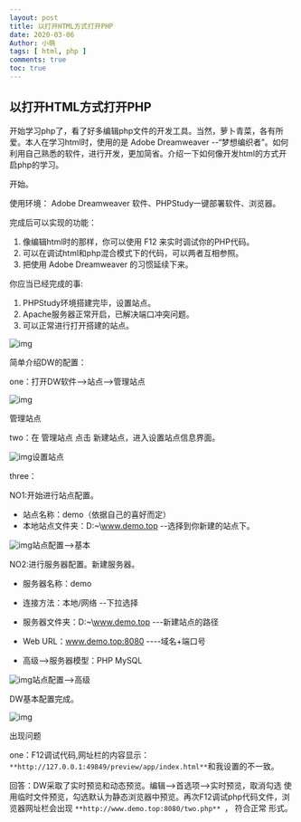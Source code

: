 ```yaml
---
layout: post
title: 以打开HTML方式打开PHP
date: 2020-03-06
Author: 小萌 
tags: [ html, php ]
comments: true
toc: true
---
```



## 以打开HTML方式打开PHP

开始学习php了，看了好多编辑php文件的开发工具。当然，萝卜青菜，各有所爱。本人在学习html时，使用的是 Adobe Dreamweaver --“梦想编织者”。如何利用自己熟悉的软件，进行开发，更加简省。介绍一下如何像开发html的方式开启php的学习。

开始。

使用环境： Adobe Dreamweaver 软件、PHPStudy一键部署软件、浏览器。

完成后可以实现的功能：

1. 像编辑html时的那样，你可以使用 F12 来实时调试你的PHP代码。
2. 可以在调试html和php混合模式下的代码，可以两者互相参照。
3. 把使用 Adobe Dreamweaver 的习惯延续下来。

你应当已经完成的事:

1. PHPStudy环境搭建完毕，设置站点。
2. Apache服务器正常开启，已解决端口冲突问题。
3. 可以正常进行打开搭建的站点。

![img](https://blaclacloud.coding.net/p/tcshare/d/tcsharea/git/raw/master/image/images/59.jpg)

简单介绍DW的配置：

one：打开DW软件-->站点-->管理站点

![img](https://blaclacloud.coding.net/p/tcshare/d/tcsharea/git/raw/master/image/0306/1.png)

管理站点

two：在 管理站点 点击 新建站点，进入设置站点信息界面。

![img](https://blaclacloud.coding.net/p/tcshare/d/tcsharea/git/raw/master/image/0306/2.png)设置站点

three：

NO1:开始进行站点配置。

- 站点名称：demo（依据自己的喜好而定）
- 本地站点文件夹：D:\~\www.demo.top --选择到你新建的站点下。

![img](https://blaclacloud.coding.net/p/tcshare/d/tcsharea/git/raw/master/image/0306/3.png)站点配置-->基本

NO2:进行服务器配置。新建服务器。

- 服务器名称：demo

- 连接方法：本地/网络 --下拉选择

- 服务器文件夹：D:\~\www.demo.top ---新建站点的路径

- Web URL：www.demo.top:8080 ----域名+端口号

- 高级-->服务器模型：PHP MySQL

  

![img](https://blaclacloud.coding.net/p/tcshare/d/tcsharea/git/raw/master/image/0306/4.png)站点配置-->高级

DW基本配置完成。

![img](https://blaclacloud.coding.net/p/tcshare/d/tcsharea/git/raw/master/image/images/35.jpg)

出现问题

one：F12调试代码,网址栏的内容显示：` **http://127.0.0.1:49849/preview/app/index.html** `和我设置的不一致。

回答：DW采取了实时预览和动态预览。编辑-->首选项-->实时预览，取消勾选 使用临时文件预览，勾选默认为静态浏览器中预览。再次F12调试php代码文件，浏览器网址栏会出现 `**http://www.demo.top:8080/two.php** `， 符合正常 形式。